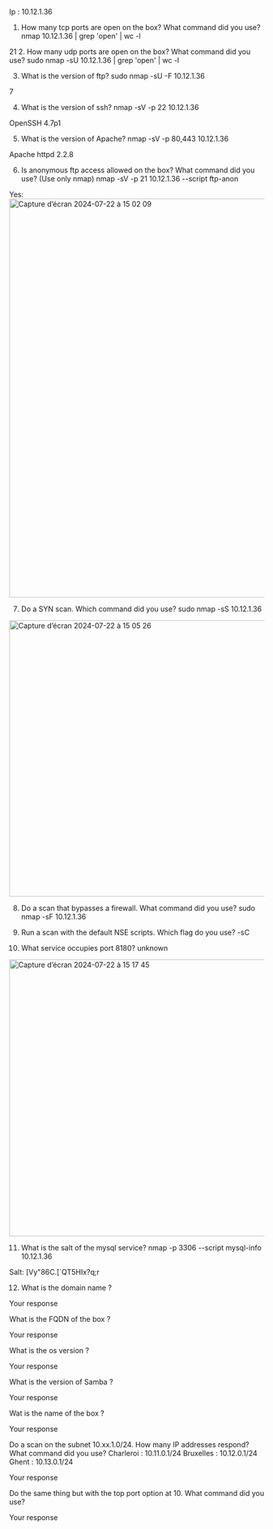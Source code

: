 Ip : 10.12.1.36

1. How many tcp ports are open on the box? What command did you use?
nmap  10.12.1.36 | grep 'open' | wc -l

21
2. How many udp ports are open on the box? What command did you use?
sudo nmap -sU  10.12.1.36 | grep 'open' | wc -l


3. What is the version of ftp?
sudo nmap -sU -F 10.12.1.36

7

4. What is the version of ssh?
nmap -sV -p 22 10.12.1.36

OpenSSH 4.7p1

5. What is the version of Apache?
nmap -sV -p 80,443 10.12.1.36

Apache httpd 2.2.8

6. Is anonymous ftp access allowed on the box? What command did you use? (Use only nmap)
nmap -sV -p 21 10.12.1.36 --script ftp-anon

Yes:
<img width="788" alt="Capture d’écran 2024-07-22 à 15 02 09" src="https://github.com/user-attachments/assets/688821ee-4e79-4d33-9098-975637138f38">

7. Do a SYN scan. Which command did you use?
sudo nmap -sS 10.12.1.36

<img width="546" alt="Capture d’écran 2024-07-22 à 15 05 26" src="https://github.com/user-attachments/assets/9828414d-33ee-4e7f-84dc-f581f46d146e">

8. Do a scan that bypasses a firewall. What command did you use?
sudo nmap -sF 10.12.1.36

9. Run a scan with the default NSE scripts. Which flag do you use?
-sC

10. What service occupies port 8180?
unknown

<img width="547" alt="Capture d’écran 2024-07-22 à 15 17 45" src="https://github.com/user-attachments/assets/11fe6f24-ee5d-4cb4-ac2c-26ae495bdea3">

11. What is the salt of the mysql service?
nmap -p 3306 --script mysql-info 10.12.1.36

Salt: [Vy"86C.[`QT5HIx?q;r

12. What is the domain name ?

Your response

What is the FQDN of the box ?

Your response

What is the os version ?

Your response

What is the version of Samba ?

Your response

Wat is the name of the box ?

Your response

Do a scan on the subnet 10.xx.1.0/24. How many IP addresses respond? What command did you use? Charleroi : 10.11.0.1/24 Bruxelles : 10.12.0.1/24 Ghent : 10.13.0.1/24

Your response

Do the same thing but with the top port option at 10. What command did you use?

Your response
